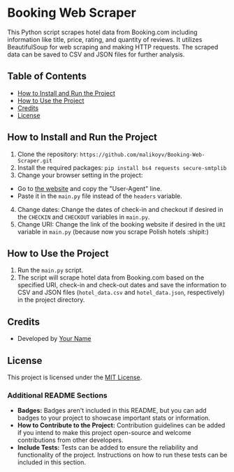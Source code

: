 # Booking Web Scraper
This Python script scrapes hotel data from Booking.com including information like title, price, rating, and quantity of reviews. It utilizes BeautifulSoup for web scraping and making HTTP requests. The scraped data can be saved to CSV and JSON files for further analysis.

## Table of Contents
- [How to Install and Run the Project](#how-to-install-and-run-the-project)
- [How to Use the Project](#how-to-use-the-project)
- [Credits](#credits)
- [License](#license)

## How to Install and Run the Project
1. Clone the repository:
`https://github.com/malikoyv/Booking-Web-Scraper.git`
2. Install the required packages:
`pip install bs4 requests secure-smtplib`
3. Change your browser setting in the project:
- Go to [the website](httpbin.org/get) and copy the "User-Agent" line.
- Paste it in the `main.py` file instead of the `headers` variable.
4. Change dates:
Change the dates of check-in and checkout if desired in the `CHECKIN` and `CHECKOUT` variables in `main.py`.
5. Change URI:
Change the link of the booking website if desired in the `URI` variable in `main.py` (because now you scrape Polish hotels :shipit:)

## How to Use the Project
1. Run the `main.py` script.
2. The script will scrape hotel data from Booking.com based on the specified URI, check-in and check-out dates and save the information to CSV and JSON files (`hotel_data.csv` and `hotel_data.json`, respectively) in the project directory.

## Credits
- Developed by [Your Name](https://github.com/your_username)

## License
This project is licensed under the [MIT License](LICENSE).

### Additional README Sections
- **Badges:** Badges aren't included in this README, but you can add badges to your project to showcase important stats or information.
- **How to Contribute to the Project:** Contribution guidelines can be added if you intend to make this project open-source and welcome contributions from other developers.
- **Include Tests:** Tests can be added to ensure the reliability and functionality of the project. Instructions on how to run these tests can be included in this section.
